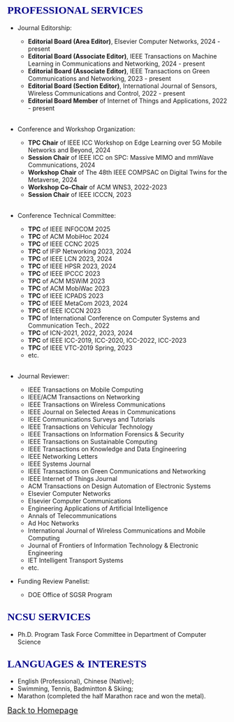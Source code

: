 ## <span id="j10"><font color='darkblue' face="Georgia" size="5">PROFESSIONAL SERVICES</font></span>
   * Journal Editorship:
     * **Editorial Board (Area Editor)**, Elsevier Computer Networks, 2024 - present
     * **Editorial Board (Associate Editor)**, IEEE Transactions on Machine Learning in Communications and Networking, 2024 - present
     * **Editorial Board (Associate Editor)**, IEEE Transactions on Green Communications and Networking, 2023 - present
     * **Editorial Board (Section Editor)**, International Journal of Sensors, Wireless Communications and Control, 2022 - present
     * **Editorial Board Member** of Internet of Things and Applications, 2022 - present    
  &nbsp;
  &nbsp;
  &nbsp;
  &nbsp;            
       
  * Conference and Workshop Organization:
    * **TPC Chair** of IEEE ICC Workshop on Edge Learning over 5G Mobile Networks and Beyond, 2024
    * **Session Chair** of IEEE ICC on SPC: Massive MIMO and mmWave Communications, 2024 
    * **Workshop Chair** of The 48th IEEE COMPSAC on Digital Twins for the Metaverse, 2024
    * **Workshop Co-Chair** of ACM WNS3, 2022-2023
    * **Session Chair** of IEEE ICCCN, 2023      
  &nbsp;
  &nbsp;
  &nbsp;
  &nbsp;  

  * Conference Technical Committee:
    * **TPC** of IEEE INFOCOM 2025
    * **TPC** of ACM MobiHoc 2024
    * **TPC** of IEEE CCNC 2025
    * **TPC** of IFIP Networking 2023, 2024
    * **TPC** of IEEE LCN 2023, 2024
    * **TPC** of IEEE HPSR 2023, 2024
    * **TPC** of IEEE IPCCC 2023
    * **TPC** of ACM MSWiM 2023
    * **TPC** of ACM MobiWac 2023
    * **TPC** of IEEE ICPADS 2023
    * **TPC** of IEEE MetaCom 2023, 2024
    * **TPC** of IEEE ICCCN 2023
    * **TPC** of International Conference on Computer Systems and Communication Tech., 2022 
    * **TPC** of ICN-2021, 2022, 2023, 2024
    * **TPC** of IEEE ICC-2019, ICC-2020, ICC-2022, ICC-2023
    * **TPC** of IEEE VTC-2019 Spring, 2023
    * etc.    
  &nbsp;
  &nbsp;
  &nbsp;
  &nbsp;  

  * Journal Reviewer:  
    * IEEE Transactions on Mobile Computing
    * IEEE/ACM Transactions on Networking
    * IEEE Transactions on Wireless Communications
    * IEEE Journal on Selected Areas in Communications
    * IEEE Communications Surveys and Tutorials
    * IEEE Transactions on Vehicular Technology
    * IEEE Transactions on Information Forensics & Security
    * IEEE Transactions on Sustainable Computing
    * IEEE Transactions on Knowledge and Data Engineering
    * IEEE Networking Letters
    * IEEE Systems Journal
    * IEEE Transactions on Green Communications and Networking
    * IEEE Internet of Things Journal
    * ACM Transactions on Design Automation of Electronic Systems
    * Elsevier Computer Networks
    * Elsevier Computer Communications
    * Engineering Applications of Artificial Intelligence
    * Annals of Telecommunications
    * Ad Hoc Networks
    * International Journal of Wireless Communications and Mobile Computing
    * Journal of Frontiers of Information Technology & Electronic Engineering
    * IET Intelligent Transport Systems
    * etc.
  &nbsp;
  &nbsp;
  &nbsp;
  &nbsp;        
   
  * Funding Review Panelist:
    * DOE Office of SGSR Program


## <span id="j10"><font color='darkblue' face="Georgia" size="5">NCSU SERVICES</font></span>
* Ph.D. Program Task Force Committee in Department of Computer Science
  
<!-- ## <span id="j11"><font color='darkblue' face="Georgia" size="5">SKILLS & PROFICIENCY</font></span>
* Advanced
  * Computer programming with **C/C++**, **Python**;
  * Modeling, scripting and data analysis with **MATLAB**, **Python**, **Shell**;
  * Knowledge and understanding of software and tools with **ns-3**, **TensorFlow**;
  * Documental skills with **LaTeX** and **MS office suite**;
  * Operation system with **Linux**. -->


  
## <span id="j12"><font color='darkblue' face="Georgia" size="5">LANGUAGES & INTERESTS</font></span>
  * English (Professional), Chinese (Native);
  * Swimming, Tennis, Badmintton & Skiing;
  * Marathon (completed the half Marathon race and won the metal). 

[<u><font size='4'>Back to Homepage</font></u>](https://yuchen-sh.github.io)
